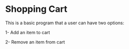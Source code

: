 # Shopping Cart

This is a basic program that a user can have two options:

1- Add an item to cart

2- Remove an item from cart
